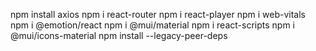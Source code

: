 npm install axios
npm i react-router
npm i react-player
npm i web-vitals
npm i @emotion/react
npm i @mui/material
npm i react-scripts
npm i @mui/icons-material
npm install --legacy-peer-deps